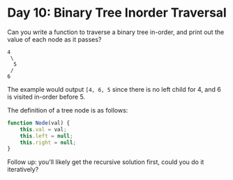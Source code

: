 # Day 10: Binary Tree Inorder Traversal

Can you write a function to traverse a binary tree in-order, and print out the value of each node as it passes?

```
4
 \
  5
 /
6
```

The example would output `[4, 6, 5` since there is no left child for 4, and 6 is visited in-order before 5.

The definition of a tree node is as follows:

```javascript
function Node(val) {
	this.val = val;
	this.left = null;
	this.right = null;
}
```

Follow up: you'll likely get the recursive solution first, could you do it iteratively?

